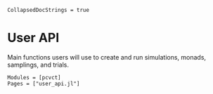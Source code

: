 ```@meta
CollapsedDocStrings = true
```

# User API

Main functions users will use to create and run simulations, monads, samplings, and trials.

```@autodocs
Modules = [pcvct]
Pages = ["user_api.jl"]
```